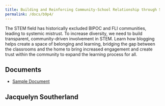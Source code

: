 ```yaml
---
title: Building and Reinforcing Community-School Relationship through Student Blogging
permalink: /docs/b9p4/
---
```


The STEM field has historically excluded BIPOC and FLI communities, leading to systemic mistrust. To increase diversity, we need to build transparent, community-driven involvement in STEM. Learn how blogging helps create a space of belonging and learning, bridging the gap between the classrooms and the home to bring increased engagement and create trust within the community to expand the learning process for all.

## Documents
 - [Sample Document](../wednesday/breakout7/documents/b1p1d1.pdf)

## Jacquelyn Southerland